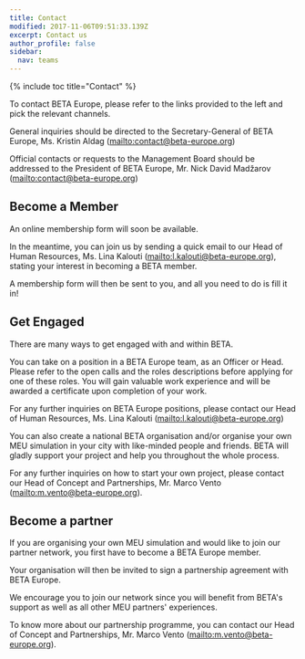 ```yaml
---
title: Contact
modified: 2017-11-06T09:51:33.139Z
excerpt: Contact us
author_profile: false
sidebar:
  nav: teams
---
```

{% include toc title="Contact" %}

To contact BETA Europe, please refer to the links provided to the left and pick the relevant channels.

General inquiries should be directed to the Secretary-General of BETA Europe, Ms. Kristin Aldag (<mailto:contact@beta-europe.org>)

Official contacts or requests to the Management Board should be addressed to the President of BETA Europe, Mr. Nick David Madžarov (<mailto:contact@beta-europe.org>)

## Become a Member

An online membership form will soon be available.

In the meantime, you can join us by sending a quick email to our Head of Human Resources, Ms. Lina Kalouti (<mailto:l.kalouti@beta-europe.org>), stating your interest in becoming a BETA member.

A membership form will then be sent to you, and all you need to do is fill it in!

## Get Engaged

There are many ways to get engaged with and within BETA.

You can take on a position in a BETA Europe team, as an Officer or Head.
Please refer to the open calls and the roles descriptions before applying for one of these roles.
You will gain valuable work experience and will be awarded a certificate upon completion of your work.

For any further inquiries on BETA Europe positions, please contact our Head of Human Resources, Ms. Lina Kalouti (<mailto:l.kalouti@beta-europe.org>)

You can also create a national BETA organisation and/or organise your own MEU simulation in your city with like-minded people and friends.
BETA will gladly support your project and help you throughout the whole process.

For any further inquiries on how to start your own project, please contact our Head of Concept and Partnerships, Mr. Marco Vento (<mailto:m.vento@beta-europe.org>).

## Become a partner

If you are organising your own MEU simulation and would like to join our partner network, you first have to become a BETA Europe member.

Your organisation will then be invited to sign a partnership agreement with BETA Europe.

We encourage you to join our network since you will benefit from BETA's support as well as all other MEU partners' experiences.

To know more about our partnership programme, you can contact our Head of Concept and Partnerships, Mr. Marco Vento (<mailto:m.vento@beta-europe.org>).
